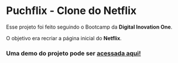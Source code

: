 # Puchflix - Clone do Netflix

Esse projeto foi feito seguindo o Bootcamp da **Digital Inovation One**.

O objetivo era recriar a página inicial do **Netflix**.

### Uma demo do projeto pode ser [acessada aqui!](https://netflix-front.vercel.app)